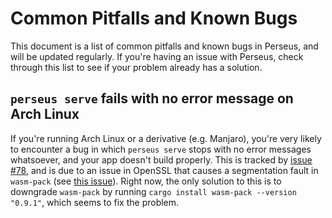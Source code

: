 # Common Pitfalls and Known Bugs

This document is a list of common pitfalls and known bugs in Perseus, and will be updated regularly. If you're having an issue with Perseus, check through this list to see if your problem already has a solution.

## `perseus serve` fails with no error message on Arch Linux

If you're running Arch Linux or a derivative (e.g. Manjaro), you're very likely to encounter a bug in which `perseus serve` stops with no error messages whatsoever, and your app doesn't build properly. This is tracked by [issue #78](https://github.com/arctic-hen7/perseus/issues/78), and is due to an issue in OpenSSL that causes a segmentation fault in `wasm-pack` (see [this issue](https://github.com/rustwasm/wasm-pack/issues/1079)). Right now, the only solution to this is to downgrade `wasm-pack` by running `cargo install wasm-pack --version "0.9.1"`, which seems to fix the problem.

